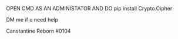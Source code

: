 OPEN CMD AS AN ADMINISTATOR AND DO pip install Crypto.Cipher



DM me if u need help


Canstantine Reborn #0104
